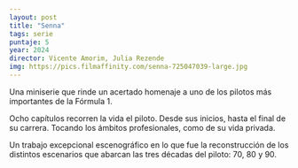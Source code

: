 ```yaml
---
layout: post
title: "Senna"
tags: serie
puntaje: 5
year: 2024
director: Vicente Amorim, Julia Rezende
img: https://pics.filmaffinity.com/senna-725047039-large.jpg
---
```


Una miniserie que rinde un acertado homenaje a uno de los pilotos más importantes de la Fórmula 1. 

Ocho capítulos recorren la vida el piloto. Desde sus inicios, hasta el final de su carrera. Tocando los ámbitos profesionales, como de su vida privada.

Un trabajo excepcional escenográfico en lo que fue la reconstrucción de los distintos escenarios que abarcan las tres décadas del piloto: 70, 80 y 90.
